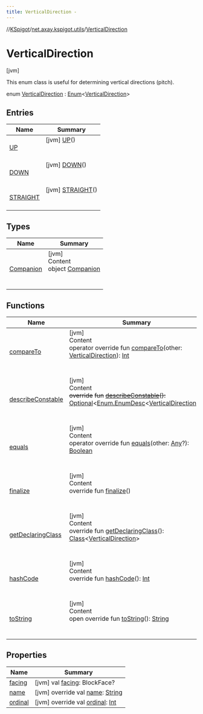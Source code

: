 ```yaml
---
title: VerticalDirection -
---
```

//[KSpigot](../../index.md)/[net.axay.kspigot.utils](../index.md)/[VerticalDirection](index.md)



# VerticalDirection  
 [jvm] 

This enum class is useful for determining vertical directions (pitch).

enum [VerticalDirection](index.md) : [Enum](https://kotlinlang.org/api/latest/jvm/stdlib/kotlin/-enum/index.html)<[VerticalDirection](index.md)>    


## Entries  
  
|  Name|  Summary| 
|---|---|
| [UP](-u-p/index.md)|  [jvm] [UP](-u-p/index.md)()  <br>  <br>   <br>
| [DOWN](-d-o-w-n/index.md)|  [jvm] [DOWN](-d-o-w-n/index.md)()  <br>  <br>   <br>
| [STRAIGHT](-s-t-r-a-i-g-h-t/index.md)|  [jvm] [STRAIGHT](-s-t-r-a-i-g-h-t/index.md)()  <br>  <br>   <br>


## Types  
  
|  Name|  Summary| 
|---|---|
| [Companion](-companion/index.md)| [jvm]  <br>Content  <br>object [Companion](-companion/index.md)  <br><br><br>


## Functions  
  
|  Name|  Summary| 
|---|---|
| [compareTo](-s-t-r-a-i-g-h-t/index.md#kotlin/Enum/compareTo/#net.axay.kspigot.utils.VerticalDirection/PointingToDeclaration/)| [jvm]  <br>Content  <br>operator override fun [compareTo](-s-t-r-a-i-g-h-t/index.md#kotlin/Enum/compareTo/#net.axay.kspigot.utils.VerticalDirection/PointingToDeclaration/)(other: [VerticalDirection](index.md)): [Int](https://kotlinlang.org/api/latest/jvm/stdlib/kotlin/-int/index.html)  <br><br><br>
| [describeConstable](../-cardinal-direction/-w-e-s-t/index.md#kotlin/Enum/describeConstable/#/PointingToDeclaration/)| [jvm]  <br>Content  <br>~~override~~ ~~fun~~ [~~describeConstable~~](../-cardinal-direction/-w-e-s-t/index.md#kotlin/Enum/describeConstable/#/PointingToDeclaration/)~~(~~~~)~~~~:~~ [Optional](https://docs.oracle.com/javase/8/docs/api/java/util/Optional.html)<[Enum.EnumDesc](https://docs.oracle.com/javase/8/docs/api/java/lang/Enum.EnumDesc.html)<[VerticalDirection](index.md)>>  <br><br><br>
| [equals](../-cardinal-direction/-w-e-s-t/index.md#kotlin/Enum/equals/#kotlin.Any?/PointingToDeclaration/)| [jvm]  <br>Content  <br>operator override fun [equals](../-cardinal-direction/-w-e-s-t/index.md#kotlin/Enum/equals/#kotlin.Any?/PointingToDeclaration/)(other: [Any](https://kotlinlang.org/api/latest/jvm/stdlib/kotlin/-any/index.html)?): [Boolean](https://kotlinlang.org/api/latest/jvm/stdlib/kotlin/-boolean/index.html)  <br><br><br>
| [finalize](../-cardinal-direction/-w-e-s-t/index.md#kotlin/Enum/finalize/#/PointingToDeclaration/)| [jvm]  <br>Content  <br>override fun [finalize](../-cardinal-direction/-w-e-s-t/index.md#kotlin/Enum/finalize/#/PointingToDeclaration/)()  <br><br><br>
| [getDeclaringClass](../-cardinal-direction/-w-e-s-t/index.md#kotlin/Enum/getDeclaringClass/#/PointingToDeclaration/)| [jvm]  <br>Content  <br>override fun [getDeclaringClass](../-cardinal-direction/-w-e-s-t/index.md#kotlin/Enum/getDeclaringClass/#/PointingToDeclaration/)(): [Class](https://docs.oracle.com/javase/8/docs/api/java/lang/Class.html)<[VerticalDirection](index.md)>  <br><br><br>
| [hashCode](../-cardinal-direction/-w-e-s-t/index.md#kotlin/Enum/hashCode/#/PointingToDeclaration/)| [jvm]  <br>Content  <br>override fun [hashCode](../-cardinal-direction/-w-e-s-t/index.md#kotlin/Enum/hashCode/#/PointingToDeclaration/)(): [Int](https://kotlinlang.org/api/latest/jvm/stdlib/kotlin/-int/index.html)  <br><br><br>
| [toString](../-cardinal-direction/-w-e-s-t/index.md#kotlin/Enum/toString/#/PointingToDeclaration/)| [jvm]  <br>Content  <br>open override fun [toString](../-cardinal-direction/-w-e-s-t/index.md#kotlin/Enum/toString/#/PointingToDeclaration/)(): [String](https://kotlinlang.org/api/latest/jvm/stdlib/kotlin/-string/index.html)  <br><br><br>


## Properties  
  
|  Name|  Summary| 
|---|---|
| [facing](index.md#net.axay.kspigot.utils/VerticalDirection/facing/#/PointingToDeclaration/)|  [jvm] val [facing](index.md#net.axay.kspigot.utils/VerticalDirection/facing/#/PointingToDeclaration/): BlockFace?   <br>
| [name](index.md#net.axay.kspigot.utils/VerticalDirection/name/#/PointingToDeclaration/)|  [jvm] override val [name](index.md#net.axay.kspigot.utils/VerticalDirection/name/#/PointingToDeclaration/): [String](https://kotlinlang.org/api/latest/jvm/stdlib/kotlin/-string/index.html)   <br>
| [ordinal](index.md#net.axay.kspigot.utils/VerticalDirection/ordinal/#/PointingToDeclaration/)|  [jvm] override val [ordinal](index.md#net.axay.kspigot.utils/VerticalDirection/ordinal/#/PointingToDeclaration/): [Int](https://kotlinlang.org/api/latest/jvm/stdlib/kotlin/-int/index.html)   <br>

